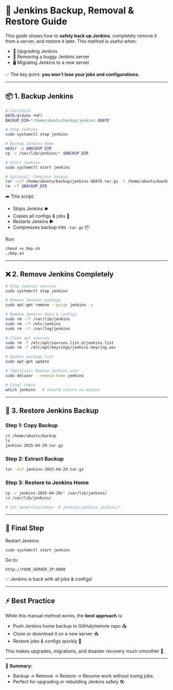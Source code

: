 # 🚀 Jenkins Backup, Removal & Restore Guide

This guide shows how to **safely back up Jenkins**, completely remove it from a server, and restore it later. This method is useful when:

* 🔄 Upgrading Jenkins
* 🐞 Removing a buggy Jenkins server
* 🖥️ Migrating Jenkins to a new server

✅ The key point: **you won’t lose your jobs and configurations.**

---

## 📦 1. Backup Jenkins

```bash
#!/bin/bash
DATE=$(date +%F)
BACKUP_DIR="/home/ubuntu/backup/jenkins-$DATE"

# Stop Jenkins
sudo systemctl stop jenkins

# Backup Jenkins Home
mkdir -p $BACKUP_DIR
cp -r /var/lib/jenkins/* $BACKUP_DIR

# Start Jenkins
sudo systemctl start jenkins

# Optional: Compress backup
tar -czf /home/ubuntu/backup/jenkins-$DATE.tar.gz -C /home/ubuntu/backup jenkins-$DATE
rm -rf $BACKUP_DIR
```

➡️ This script:

* Stops Jenkins ⏹️
* Copies all configs & jobs 📂
* Restarts Jenkins ▶️
* Compresses backup into `.tar.gz` 📦

Run:

```bash
chmod +x bkp.sh
./bkp.sh
```

---

## ❌ 2. Remove Jenkins Completely

```bash
# Stop Jenkins service
sudo systemctl stop jenkins

# Remove Jenkins package
sudo apt-get remove --purge jenkins -y

# Remove Jenkins data & configs
sudo rm -rf /var/lib/jenkins
sudo rm -rf /etc/jenkins
sudo rm -rf /var/log/jenkins

# Clean apt sources
sudo rm -f /etc/apt/sources.list.d/jenkins.list
sudo rm -f /etc/apt/keyrings/jenkins-keyring.asc

# Update package list
sudo apt-get update

# (Optional) Remove Jenkins user
sudo deluser --remove-home jenkins

# Final check
which jenkins   # should return no output
```

---

## 🔄 3. Restore Jenkins Backup

### Step 1: Copy Backup

```bash
cd /home/ubuntu/backup
ls
jenkins-2025-04-29.tar.gz
```

### Step 2: Extract Backup

```bash
tar -xvf jenkins-2025-04-29.tar.gz
```

### Step 3: Restore to Jenkins Home

```bash
cp -r jenkins-2025-04-29/* /var/lib/jenkins/
cd /var/lib/jenkins/

# Set ownership\chown -R jenkins:jenkins jenkins/*
```

---

## 🎯 Final Step

Restart Jenkins:

```bash
sudo systemctl start jenkins
```

Go to:

```
http://YOUR_SERVER_IP:8080
```

✅ Jenkins is back with all jobs & configs!

---

## ⚡ Best Practice

While this manual method works, the **best approach** is:

* Push Jenkins home backup to GitHub/remote repo 📤
* Clone or download it on a new server 📥
* Restore jobs & configs quickly 🚀

This makes upgrades, migrations, and disaster recovery much smoother 🔄.

---

📌 **Summary:**

* Backup → Remove → Restore → Resume work without losing jobs.
* Perfect for upgrading or rebuilding Jenkins safely 🛠️.
